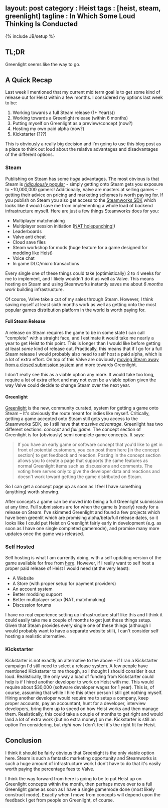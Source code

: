 layout: post
category : Heist
tags : [heist, steam, greenlight]
tagline : In Which Some Loud Thinking Is Conducted
---
{% include JB/setup %}


## TL;DR

Greenlight seems like the way to go.

## A Quick Recap

Last week I mentioned that my current mid term goal is to get some kind of release out for Heist within a few months. I considered my options last week to be:

1. Working towards a full Steam release (1+ Year(s))
2. Working towards a Greenlight release (within 6 months)
3. Putting myself on Greenlight as a preview/concept (now?)
4. Hosting my own paid alpha (now?)
5. Kickstarter (???)

This is obviously a really big decision and I'm going to use this blog post as a place to think out loud about the relative advantages and disadvantages of the different options.

### Steam

Publishing on Steam has some *huge* advantages. The most obvious is that Steam is [_ridiculously_ popular](http://store.steampowered.com/stats/) - simply getting onto Steam gets you exposure to ~10,000,000 gamers! Additionally, Valve are masters at selling games – getting their advice on pricing and marketing schemes is worth paying for. If you publish on Steam you also get access to the [Steamworks SDK](http://www.steampowered.com/steamworks/) which looks like it would save me from implementing a whole load of backend infrastructure myself. Here are just a few things Steamworks does for you:
 - Multiplayer matchmaking
 - Multiplayer session initiation ([NAT holepunching!](http://martindevans.me/Heist/2012/10/15/Get-Up-And-Initiate-That-Session/))
 - Leaderboards
 - Valve anti cheat
 - Cloud save files
 - Steam workshop for mods (huge feature for a game designed for modding like Heist)
 - Voice chat
 - In game DLC/micro transactions
 
Every single one of these things could take (optimistically) 2 to 4 weeks for me to implement, and I likely wouldn't do it as well as Valve. This means hosting on Steam and using Steamworks instantly saves me about *6 months work* building infrastructure.

Of course, Valve take a cut of my sales through Steam. However, I think saving myself at least sixth months work as well as getting onto the most popular games distribution platform in the world is worth paying for.

#### Full Steam Release

A release on Steam requires the game to be in some state I can call "complete" with a straight face, and I estimate it would take me nearly a year to get Heist to this point. This is longer than I would like before getting at least _some_ kind of release out. Practically, this means that if I go for a full Steam release I would probably also need to self host a paid alpha, which is a lot of extra effort. On top of this Valve are obviously [moving Steam away from a closed submission system](http://www.computerandvideogames.com/385601/gabe-newell-the-future-of-steam-is-user-generated-stores/#) and more towards Greenlight.

I don't really see this as a viable option any more. It would take too long, require a lot of extra effort and may not even be a viable option given the way Valve could decide to change Steam over the next year.

#### Greenlight

[Greenlight](http://steamcommunity.com/greenlight/) is the new, community curated, system for getting a game onto Steam – It's obviously the route meant for indies like myself. Critically, getting a game accepted onto Steam still gets you access to the Steamworks SDK, so I still have that *massive advantage*. Greenlight has two different sections: _concept_ and _full game_. The concept section of Greenlight is for (obviously) semi complete game concepts. It says:

> If you have an early game or software concept that you'd like to get in front of potential customers, you can post them here [in the concept section] to get feedback and reaction. Posting in the concept section allows you to create a page that supports the same features as normal Greenlight items such as discussions and comments. The voting here serves only to give the developer data and reactions and doesn't work toward getting the game distributed on Steam.

So I can get a concept page up as soon as I feel I have something (anything) worth showing.

After concepts a game can be moved into being a full Greenlight submission at any time. Full submissions are for when the game is (nearly) ready for a release on Steam. I've skimmed Greenlight and found a few projects which have been greenlit which are promising alpha/beta/full release dates, so it looks like I could put Heist on Greenlight fairly early in development (e.g. as soon as I have one single completed gamemode), and promise many more updates once the game was released.

### Self Hosted

Self hosting is what I am currently doing, with a self updating version of the game available for free from [here](http://www.placeholder-software.co.uk/static-files/setup/heistgame/publish.htm). However, if I really want to self host a proper paid release of Heist I would need (at the very least):
 - A Website
 - A Store (with proper setup for payment providers)
 - An account system
 - Better modding support
 - Better multiplayer setup (NAT, matchmaking)
 - Discussion forums
 
I have no real experience setting up infrastructure stuff like this and I think it could easily take me a couple of months to get just these things setup. Given that Steam provides every single one of these things (although I would probably want to have a separate website still), I can't consider self hosting a realistic alternative.

### Kickstarter

Kickstarter is not exactly an alternative to the above – if I ran a Kickstarter campaign I'd still need to select a release system. A few people have mentioned Kickstarter to me though, so I thought I should consider it out loud. Realistically, the only way a load of funding from Kickstarter could help is if I hired another developer to work on Heist with me. This would require about $30,000 (software developer wages for 1 year). This is, of course, assuming that while I hire this other person I still get nothing myself. Hiring another developer would require me to setup a company, keep proper accounts, pay an accountant, hunt for a developer, interview developers, bring them up to speed on how Heist works and then manage them. Realistically, this could take a couple of months to get right and would land a lot of extra work (but no extra money) on me. Kickstarter is still an option I'm considering, but _right now_ I don't feel it's the right fit for Heist.

## Conclusion

I think it should be fairly obvious that Greenlight is the only viable option here. Steam is such a fantastic marketing opportunity and Steamworks is such a huge amount of infrastructure work I don't have to do that it's easily worth paying the percentage fees to Valve.

I think the way forward from here is going to be to put Heist up on Greenlight concepts within the month, then perhaps move over to a full Greenlight game as soon as I have a single gamemode done (most likely construct mode). Exactly when I move from concepts will depend upon the feedback I get from people on Greenlight, of course.
